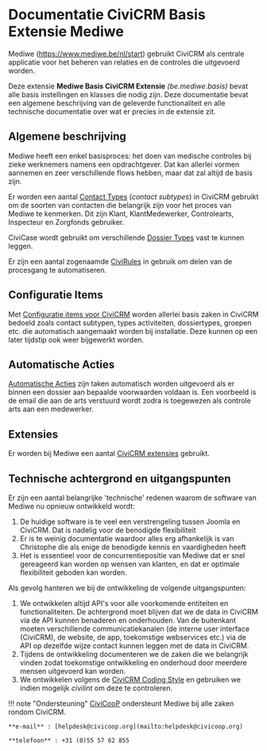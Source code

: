 # Documentatie CiviCRM Basis Extensie Mediwe

Mediwe (https://www.mediwe.be/nl/start) gebruikt CiviCRM als centrale applicatie voor het beheren van relaties en de controles die uitgevoerd worden.

Deze extensie **Mediwe Basis CiviCRM Extensie** *(be.mediwe.basis)* bevat alle basis instellingen en klasses die nodig zijn. Deze documentatie bevat een algemene beschrijving van de geleverde functionaliteit en alle technische documentatie over wat er precies in de extensie zit.

## Algemene beschrijving
Mediwe heeft een enkel basisproces: het doen van medische controles bij zieke werknemers namens een opdrachtgever. Dat kan allerlei vormen aannemen en zeer verschillende flows hebben, maar dat zal altijd de basis zijn.

Er worden een aantal [Contact Types](contacttypes.md) (*contact subtypes*) in CiviCRM gebruikt om de soorten van contacten die belangrijk zijn voor het proces van Mediwe te kenmerken. Dit zijn Klant, KlantMedewerker, Controlearts, Inspecteur en Zorgfonds gebruiker.

CiviCase wordt gebruikt om verschillende [Dossier Types](dossiertypes.md) vast te kunnen leggen.

Er zijn een aantal zogenaamde [CiviRules](org_civicoop_civirules.md) in gebruik om delen van de procesgang te automatiseren.

## Configuratie Items
Met [Configuratie items voor CiviCRM](configitems.md) worden allerlei basis zaken in CiviCRM bedoeld zoals contact subtypen, types activiteiten, dossiertypes, groepen etc. die automatisch aangemaakt worden bij installatie. Deze kunnen op een later tijdstip ook weer bijgewerkt worden.

## Automatische Acties
[Automatische Acties](automatische_acties.md) zijn taken automatisch worden uitgevoerd als er binnen een dossier aan bepaalde voorwaarden voldaan is. Een voorbeeld is de email die aan de arts verstuurd wordt zodra is toegewezen als controle arts aan een medewerker.

## Extensies
Er worden bij Mediwe een aantal [CiviCRM extensies](civiextensions.md) gebruikt.

## Technische achtergrond en uitgangspunten
Er zijn een aantal belangrijke 'technische' redenen waarom de software van Mediwe nu opnieuw ontwikkeld wordt:

1. De huidige software is te veel een verstrengeling tussen Joomla en CiviCRM. Dat is nadelig voor de benodigde flexibiliteit
1. Er is te weinig documentatie waardoor alles erg afhankelijk is van Christophe die als enige de benodigde kennis en vaardigheden heeft
1. Het is essentieel voor de concurrentiepositie van Mediwe dat er snel gereageerd kan worden op wensen van klanten, en dat er optimale flexibiliteit geboden kan worden.

Als gevolg hanteren we bij de ontwikkeling de volgende uitgangspunten:

1. We ontwikkelen altijd API's voor alle voorkomende entiteiten en functionaliteiten. De achtergrond moet blijven dat we de data in CiviCRM via de API kunnen benaderen en onderhouden. Van de buitenkant moeten verschillende communicatiekanalen (de interne user interface (CiviCRM), de website, de app, toekomstige webservices etc.) via de API op dezelfde wijze contact kunnen leggen met de data in CiviCRM.
1. Tijdens de ontwikkeling documenteren we de zaken die we belangrijk vinden zodat toekomstige ontwikkeling en onderhoud door meerdere mensen uitgevoerd kan worden.
1. We ontwikkelen volgens de [CiviCRM Coding Style](https://docs.civicrm.org/dev/en/latest/standards/php/) en gebruiken we indien mogelijk *civilint* om deze te controleren.



!!! note "Ondersteuning"
    [CiviCooP](https://civicoop.org) ondersteunt Mediwe bij alle zaken rondom CiviCRM.
    
    **e-mail** : [helpdesk@civicoop.org](mailto:helpdesk@civicoop.org)
    
    **telefoon** : +31 (0)55 57 62 855





